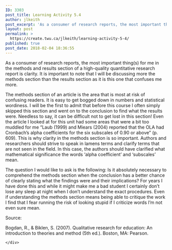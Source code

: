 ```yaml
---
ID: 3303
post_title: Learning Activity 5.4
author: jlkeith
post_excerpt: 'As a consumer of research reports, the most important thing(s) for me in the methods and results section of a high-quality quantitative research report is clarity. It is important to note that I will be discussing more the methods section than the results section as it is this one that confuses me more. The methods [&hellip;]'
layout: post
permalink: >
  https://create.twu.ca/jlkeith/learning-activity-5-4/
published: true
post_date: 2018-02-04 18:36:55
---
```

As a consumer of research reports, the most important thing(s) for me in the methods and results section of a high-quality quantitative research report is clarity. It is important to note that I will be discussing more the methods section than the results section as it is this one that confuses me more.

The methods section of an article is the area that is most at risk of confusing readers. It is easy to get bogged down in numbers and statistical wordiness. I will be the first to admit that before this course I often simply skipped this section and went on to the conclusion to find what the results were. Needless to say, it can be difficult not to get lost in this section! Even the article I looked at for this unit had some areas that were a bit too muddled for me “Laub (1999) and Miears (2004) reported that the OLA had Cronbach’s alpha coefficients for the six subscales of 0.90 or above” (p. 609). This is why clarity in the methods section is so important. Authors and researchers should strive to speak in lamens terms and clarify terms that are not seen in the field. In this case, the authors should have clarified what mathematical significance the words ‘alpha coefficient’ and ‘subscales’ mean.

The question I would like to ask is the following: Is it absolutely necessary to comprehend the methods section when the conclusion has a better chance of clearly stating what the findings were and their implications? For years I have done this and while it might make me a bad student I certainly don’t lose any sleep at night when I don’t understand the exact procedures. Even if understanding the methods section means being able to critique the work I find that I fear running the risk of looking stupid if I criticize words I’m not even sure mean.

Source:

Bogdan, R., &amp; Biklen, S. (2007). Qualitative research for education: An introduction to theories and method (5th ed.). Boston, MA: Pearson.

<div id="themify_builder_content-56" data-postid="56" class="themify_builder_content themify_builder_content-56 themify_builder">

    </div>

<!-- /themify_builder_content -->